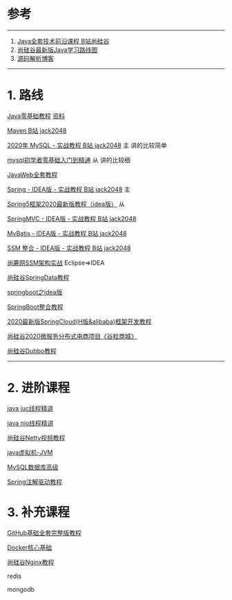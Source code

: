 # 参考

---

1. [Java全套技术前沿课程  B站尚硅谷](https://space.bilibili.com/302417610/channel/detail?cid=130746)
2. [尚硅谷最新版Java学习路线图](https://www.bilibili.com/read/cv5216534/?spm_id_from=333.788.b_636f6d6d656e74.5)
3. [源码解析博客](http://www.iocoder.cn/?bilibili&BV1bb411A7bD)



---

# 1. 路线

[Java零基础教程](https://www.bilibili.com/video/BV1Kb411W75N)      [资料]()

[Maven  B站 jack2048](https://www.bilibili.com/video/BV1nE411q7wD)   



[2020年 MySQL - 实战教程 B站 jack2048](https://www.bilibili.com/video/BV1YK4y1r7Jw)   主   讲的比较简单

[mysql初学者零基础入门到精通](https://www.bilibili.com/video/BV1xW411u7ax)   从   讲的比较细





[JavaWeb全套教程](https://www.bilibili.com/video/bv1Y7411K7zz/)



[Spring - IDEA版 - 实战教程  B站 jack2048](https://www.bilibili.com/video/BV1fJ41117sk?p=2)    主  

[Spring5框架2020最新版教程（idea版）](https://www.bilibili.com/video/BV1Vf4y127N5?p=48)   从 

[SpringMVC - IDEA版 - 实战教程  B站 jack2048](https://www.bilibili.com/video/BV1qJ411X7Qs)

[MyBatis - IDEA版 - 实战教程  B站 jack2048](https://www.bilibili.com/video/BV16J411D7NB)

[SSM 整合 - IDEA版 - 实战教程  B站 jack2048](https://www.bilibili.com/video/BV1KE411v7tF?p=20)

[尚筹网SSM架构实战](https://www.bilibili.com/video/BV1bE411T7oZ)  Eclipse=>IDEA



[尚硅谷SpringData教程](https://www.bilibili.com/video/BV1hW411g7jy)



[springboot之idea版](https://www.bilibili.com/video/bv1gW411W76m/)

[SpringBoot整合教程](https://www.bilibili.com/video/bv1KW411F7oX/)

[2020最新版SpringCloud(H版&alibaba)框架开发教程](https://www.bilibili.com/video/bv18E411x7eT/)

[尚硅谷2020微服务分布式电商项目《谷粒商城》](https://www.bilibili.com/video/BV1np4y1C7Yf)





[尚硅谷Dubbo教程](https://www.bilibili.com/video/BV1ns411c7jV)







---

# 2. 进阶课程

[java juc线程精讲](https://www.bilibili.com/video/BV14W411u7gB)

[java nio线程精讲](https://www.bilibili.com/video/BV14W411u7ro)

[尚硅谷Netty视频教程](https://www.bilibili.com/video/BV1DJ411m7NR?p=1)

[java虚拟机-JVM](https://www.bilibili.com/video/bv1PJ411n7xZ/?spm_id_from=333.788.b_636f6d6d656e74.16)



[MySQL数据库高级](https://www.bilibili.com/video/bv1KW411u7vy/?spm_id_from=333.788.b_636f6d6d656e74.18)

[Spring注解驱动教程](https://www.bilibili.com/video/bv1gW411W7wy/?spm_id_from=333.788.b_636f6d6d656e74.12)





# 3. 补充课程

[GitHub基础全套完整版教程](https://www.bilibili.com/video/BV1pW411A7a5)

[Docker核心基础](https://www.bilibili.com/video/BV1Ls411n7mx)

[尚硅谷Nginx教程](https://www.bilibili.com/video/bv1zJ411w7SV/?spm_id_from=333.788.b_636f6d6d656e74.15)

redis

mongodb

